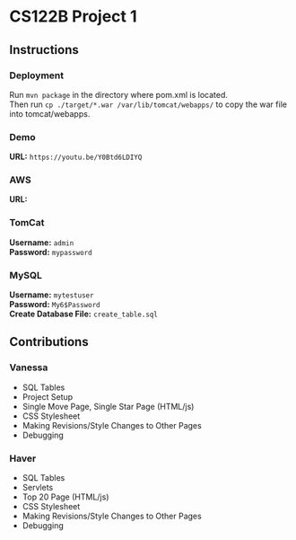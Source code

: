 # CS122B Project 1
## Instructions
### Deployment
Run `mvn package` in the directory where pom.xml is located.<br>Then run `cp ./target/*.war /var/lib/tomcat/webapps/` to copy the war file into tomcat/webapps.
### Demo
**URL:** `https://youtu.be/Y0Btd6LDIYQ` 
### AWS
**URL:** 
### TomCat
**Username:** `admin`<br>**Password:** `mypassword`
### MySQL
**Username:** `mytestuser`<br>**Password:** `My6$Password`<br>**Create Database File:** `create_table.sql`
## Contributions
### Vanessa
  - SQL Tables
  - Project Setup
  - Single Move Page, Single Star Page (HTML/js)
  - CSS Stylesheet
  - Making Revisions/Style Changes to Other Pages
  - Debugging
### Haver
  - SQL Tables
  - Servlets
  - Top 20 Page (HTML/js)
  - CSS Stylesheet
  - Making Revisions/Style Changes to Other Pages
  - Debugging
